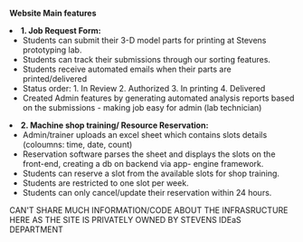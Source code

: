   <b>Website Main features </b>
    <li><b>1. Job Request Form: </b>
        <ul><li>Students can submit their 3-D model parts for printing at Stevens prototyping lab.</li>
            <li>Students can track their submissions through our sorting features.</li>
            <li>Students receive automated emails when their parts are printed/delivered </li>
            <li>Status order: 1. In Review 2. Authorized 3. In printing 4. Delivered</li>
            <li>Created Admin features by generating automated analysis reports based on the submissions - making job easy for admin (lab             technician) </li>
        </ul>
     <li><b>2. Machine shop training/ Resource Reservation: </b>
      <ul> <li> Admin/trainer uploads an excel sheet which contains slots details (coloumns: time, date, count)</li>
        <li> Reservation software parses the sheet and displays the slots on the front-end, creating a db on backend via app-           engine framework.</li>
       <li>Students can reserve a slot from the available slots for shop training.</li>
        <li>Students are restricted to one slot per week.</li>
        <li>Students can only cancel/update their reservation within 24 hours.</li>
        </ul>
CAN'T SHARE MUCH INFORMATION/CODE ABOUT THE INFRASRUCTURE HERE AS THE SITE IS PRIVATELY OWNED BY STEVENS IDEaS DEPARTMENT
